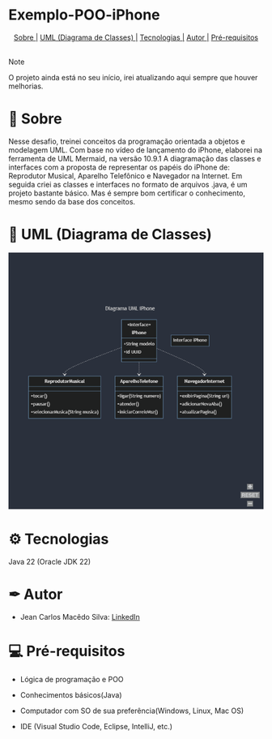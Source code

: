 # Exemplo-POO-iPhone

<p align="center"> 
<a href="# 📝 Sobre"> Sobre |</a>
<a href="# 📑 UML (Diagrama de Classes)"> UML (Diagrama de Classes) |</a>
<a href="# ⚙ Tecnologias"> Tecnologias |</a>
<a href="# ✒ Autor"> Autor |</a>
<a href="# 💻 Pré-requisitos"> Pré-requisitos </a>
<br> 
<br> 
</p>

> [!NOTE]
> O projeto ainda está no seu início, irei atualizando aqui sempre que houver melhorias.

# 📝 Sobre

<p>
Nesse desafio, treinei conceitos da programação orientada a objetos e modelagem UML. 
Com base no vídeo de lançamento do iPhone, elaborei na ferramenta de UML Mermaid, na versão 10.9.1 A diagramação das classes e interfaces com a proposta de representar os papéis do iPhone de: Reprodutor Musical, Aparelho Telefônico e Navegador na Internet. Em seguida criei as classes e interfaces no formato de arquivos .java, é um projeto bastante básico. Mas é sempre bom certificar o conhecimento, mesmo sendo da base dos conceitos.
</p>

# 📑 UML (Diagrama de Classes)

<p>
<img alt="UML" title="UML-README" src="./Exemplo-POO-iPhone/media/UML.png">
</p>

# ⚙ Tecnologias

<p>

Java 22 (Oracle JDK 22)

</p>

# ✒ Autor

<p>
  
- Jean Carlos Macêdo Silva: 
  <a href="https://www.linkedin.com/in/jeancarlos1302/">LinkedIn</a>
 
  
</p>

# 💻 Pré-requisitos

<p>

- Lógica de programação e POO

- Conhecimentos básicos(Java)

- Computador com SO de sua preferência(Windows, Linux, Mac OS)

- IDE (Visual Studio Code, Eclipse, IntelliJ, etc.)

</p>
